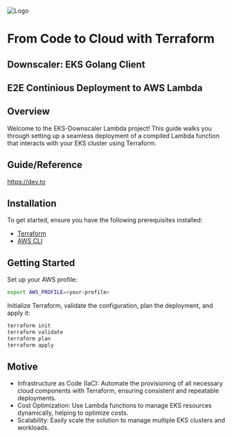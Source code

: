 ![Logo](https://s3.eu-central-1.amazonaws.com/huseynov.tarlan/devops-bordered.png)

# From Code to Cloud with Terraform
## Downscaler: EKS Golang Client
## E2E Continious Deployment to AWS Lambda

## Overview
Welcome to the EKS-Downscaler Lambda project! This guide walks you through setting up a seamless deployment of a compiled Lambda function that interacts with your EKS cluster using Terraform.

## Guide/Reference
https://dev.to

## Installation
To get started, ensure you have the following prerequisites installed:

- [Terraform](https://www.terraform.io/downloads)
- [AWS CLI](https://docs.aws.amazon.com/cli/latest/userguide/getting-started-install.html#cliv2-linux-install)

## Getting Started

Set up your AWS profile:

```sh
export AWS_PROFILE=<your-profile>
```

Initialize Terraform, validate the configuration, plan the deployment, and apply it:
```sh
terraform init
terraform validate
terraform plan
terraform apply
```
## Motive
- Infrastructure as Code (IaC): Automate the provisioning of all necessary cloud components with Terraform, ensuring consistent and repeatable deployments.
- Cost Optimization: Use Lambda functions to manage EKS resources dynamically, helping to optimize costs.
- Scalability: Easily scale the solution to manage multiple EKS clusters and workloads.

